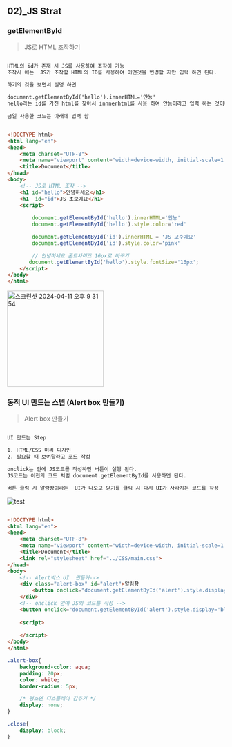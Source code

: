 ## 02)_JS Strat 

### getElementById

> JS로 HTML 조작하기 

``` txt

HTML의 id가 존재 시 JS를 사용하여 조작이 가능
조작시 에는  JS가 조작할 HTML의 ID를 사용하여 어떤것을 변경할 지만 입력 하면 된다. 

하기의 것을 보면서 설명 하면 

document.getElementById('hello').innerHTML='안뇽'
hello라는 id를 가진 html를 찾아서 innnerhtml를 사용 하여 안뇽이라고 입력 하는 것이다. 

금일 사용한 코드는 아래에 입력 함

```

``` html

<!DOCTYPE html>
<html lang="en">
<head>
    <meta charset="UTF-8">
    <meta name="viewport" content="width=device-width, initial-scale=1.0">
    <title>Document</title>
</head>
<body>
    <!-- JS로 HTML 조작 -->
    <h1 id="hello">안녕하세요</h1>
    <h1  id="id">JS 초보에요</h1>  
    <script>
   
        document.getElementById('hello').innerHTML='안뇽'
        document.getElementById('hello').style.color='red'

        document.getElementById('id').innerHTML = 'JS 고수에요'
        document.getElementById('id').style.color='pink'

        // 안녕하세요 폰트사이즈 16px로 바꾸기
       document.getElementById('hello').style.fontSize='16px';
    </script>
</body>
</html>

```
<img width="223" alt="스크린샷 2024-04-11 오후 9 31 54" src="https://github.com/choiminjun94/TIL2024/assets/60457431/dc7a3bc2-80e7-4bc6-8916-485b1bea3693">

### 동적 UI 만드는 스텝 (Alert box  만들기)

> Alert box 만들기

``` txt 

UI 만드는 Step 

1. HTML/CSS 미리 디자인 
2. 필요할 때 보여달라고 코드 작성

onclick는 안에 JS코드를 작성하면 버튼이 실행 된다. 
JS코드는 이전의 코드 처럼 document.getElementById를 사용하면 된다. 

버튼 클릭 시 알람창이라는  UI가 나오고 닫기를 클릭 시 다시 UI가 사라지는 코드를 작성

```

![test](https://github.com/choiminjun94/TIL2024/assets/60457431/d391eda1-cca5-44cb-a9e4-f5a3de19e2fc)


``` html 

<!DOCTYPE html>
<html lang="en">
<head>
    <meta charset="UTF-8">
    <meta name="viewport" content="width=device-width, initial-scale=1.0">
    <title>Document</title>
    <link rel="stylesheet" href="../CSS/main.css">
</head>
<body>
    <!-- Alert박스 UI  만들가-->
    <div class="alert-box" id="alert">알림창 
        <button onclick="document.getElementById('alert').style.display='none'" class="close" id="close_alert">닫기</button>
    </div>
    <!-- onclick 안에 JS의 코드를 작성 -->
    <button onclick="document.getElementById('alert').style.display='block'">버튼</button>
    
    <script>
         
    </script>
</body>
</html>

```

```css 
.alert-box{
    background-color: aqua;
    padding: 20px;
    color: white;
    border-radius: 5px;

    /* 평소엔 디스플레이 감추기 */
    display: none;
}

.close{
    display: block;
}
```

